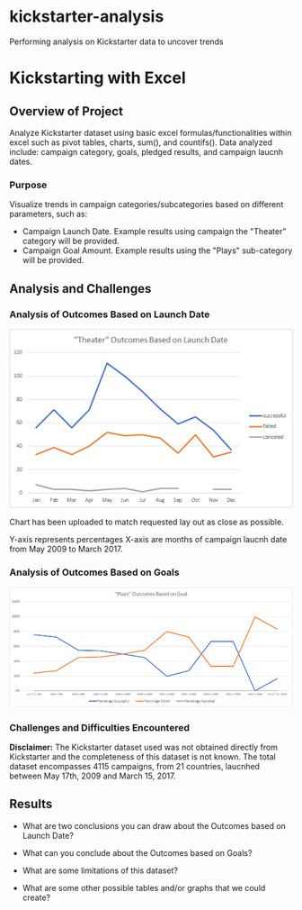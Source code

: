 # kickstarter-analysis
Performing analysis on Kickstarter data to uncover trends

# Kickstarting with Excel

## Overview of Project
Analyze Kickstarter dataset using basic excel formulas/functionalities within excel such as pivot tables, charts, sum(), and countifs().
Data analyzed include: campaign category, goals, pledged results, and campaign laucnh dates.

### Purpose
Visualize trends in campaign categories/subcategories based on different parameters, such as:
- Campaign Launch Date. Example results using campaign the "Theater" category will be provided.
- Campaign Goal Amount. Example results using the "Plays" sub-category will be provided.

## Analysis and Challenges

### Analysis of Outcomes Based on Launch Date

![Theatre Outcomes vs Launch](Resources/Theater_Outcomes_vs_Launch.png) <br/>

Chart has been uploaded to match requested lay out as close as possible.

Y-axis represents percentages
X-axis are months of campaign laucnh date from May 2009 to March 2017.

### Analysis of Outcomes Based on Goals
![Play Outcomes vs Goals](Resources/Outcomes_vs_Goals.png)
### Challenges and Difficulties Encountered
**Disclaimer:** The Kickstarter dataset used was not obtained directly from Kickstarter and the completeness of this dataset is not known. The total dataset encompasses 4115 campaigns, from 21 countries, laucnhed between May 17th, 2009 and March 15, 2017.




## Results

- What are two conclusions you can draw about the Outcomes based on Launch Date?

- What can you conclude about the Outcomes based on Goals?

- What are some limitations of this dataset?

- What are some other possible tables and/or graphs that we could create?
